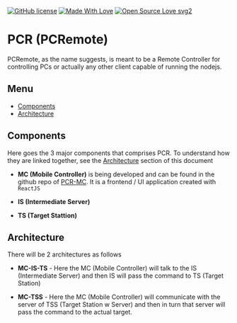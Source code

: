 [![GitHub license](https://img.shields.io/badge/License-MIT-blue.svg)](https://github.com/codotronix/pcr/blob/master/LICENSE)
[![Made With Love](https://img.shields.io/badge/Made%20With-Love-orange.svg)](https://github.com/codotronix/pcr)
[![Open Source Love svg2](https://badges.frapsoft.com/os/v2/open-source.svg?v=103)](https://github.com/codotronix/pcr)

# PCR (PCRemote)
PCRemote, as the name suggests, is meant to be a Remote Controller for controlling PCs or actually any other client capable of running the nodejs.

## Menu
- [Components](https://github.com/codotronix/pcr#components)
- [Architecture](https://github.com/codotronix/pcr#architecture)

## Components
Here goes the 3 major components that comprises PCR. To understand how they are linked together, see the [Architecture](https://github.com/codotronix/pcr#architecture) section of this document

- **MC (Mobile Controller)** is being developed and can be found in the github repo of [PCR-MC](https://github.com/codotronix/pcr-mc). It is a frontend / UI application created with `ReactJS`

- **IS (Intermediate Server)**

- **TS (Target Stattion)**


## Architecture
There will be 2 architectures as follows

- **MC-IS-TS** - Here the MC (Mobile Controller) will talk to the IS (Intermediate Server) and then IS will pass the command to TS (Target Station)

- **MC-TSS** - Here the MC (Mobile Controller) will communicate with the server of TSS (Target Station w Server) and then in turn that server will pass the command to the actual target.

